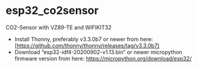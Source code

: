 # esp32_co2sensor
CO2-Sensor with VZ89-TE and WIFIKIT32

- Install Thonny, preferably v3.3.0b7 or newer from here: [https://github.com/thonny/thonny/releases/tag/v3.3.0b7]
- Download “esp32-idf4-20200902-v1.13.bin” or newer micropython firmware version from here: https://micropython.org/download/esp32/
